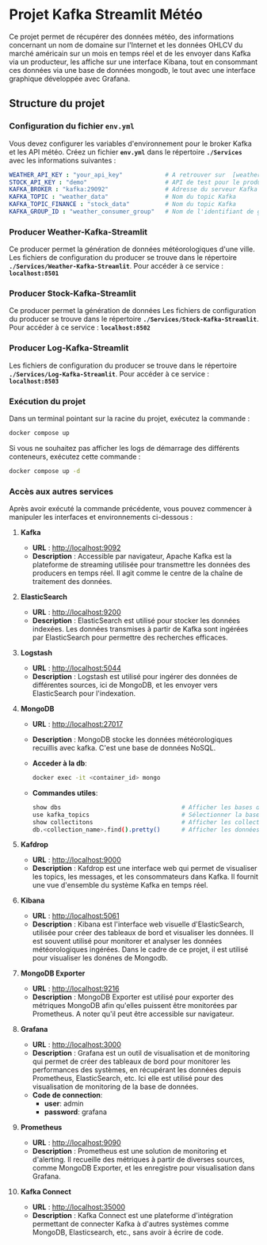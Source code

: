 # Projet Kafka Streamlit Météo

Ce projet permet de récupérer des données météo, des informations concernant un nom de domaine sur l'Internet et les données OHLCV du marché américain sur un mois en temps réel et de les envoyer dans Kafka via un producteur, les affiche sur une interface Kibana, tout en consommant ces données via une base de données mongodb, le tout avec une interface graphique développée avec Grafana.

## Structure du projet

### Configuration du fichier `env.yml`

Vous devez configurer les variables d'environnement pour le broker Kafka et les API météo.
Créez un fichier **`env.yml`** dans le répertoire **`./Services`** avec les informations suivantes :

```yml
WEATHER_API_KEY : "your_api_key"            # A retrouver sur  [weatherapi](https://www.weatherapi.com)    
STOCK_API_KEY : "demo"                      # API de test pour le producer stock
KAFKA_BROKER : "kafka:29092"                # Adresse du serveur Kafka
KAFKA_TOPIC : "weather_data"                # Nom du topic Kafka
KAFKA_TOPIC_FINANCE : "stock_data"          # Nom du topic Kafka
KAFKA_GROUP_ID : "weather_consumer_group"   # Nom de l'identifiant de groupe Kafka
```

### Producer Weather-Kafka-Streamlit

Ce producer permet la génération de données météorologiques d'une ville.
Les fichiers de configuration du producer se trouve dans le répertoire **`./Services/Weather-Kafka-Streamlit`**.
Pour accéder à ce service : **`localhost:8501`**

### Producer Stock-Kafka-Streamlit

Ce producer permet la génération de données
Les fichiers de configuration du producer se trouve dans le répertoire **`./Services/Stock-Kafka-Streamlit`**.
Pour accéder à ce service : **`localhost:8502`**

### Producer Log-Kafka-Streamlit

Les fichiers de configuration du producer se trouve dans le répertoire **`./Services/Log-Kafka-Streamlit`**.
Pour accéder à ce service : **`localhost:8503`**

### Exécution du projet

Dans un terminal pointant sur la racine du projet, exécutez la commande :

```bash
docker compose up
```
Si vous ne souhaitez pas afficher les logs de démarrage des différents conteneurs, exécutez cette commande :
```bash
docker compose up -d
```

### Accès aux autres services

Après avoir exécuté la commande précédente, vous pouvez commencer à manipuler les interfaces et environnements ci-dessous :

1. **Kafka**
   - **URL** : [http://localhost:9092](http://localhost:9092)
   - **Description** : Accessible par navigateur, Apache Kafka est la plateforme de streaming utilisée pour transmettre les données des producers en temps réel. Il agit comme le centre de la chaîne de traitement des données.

2. **ElasticSearch**
   - **URL** : [http://localhost:9200](http://localhost:9200)
   - **Description** : ElasticSearch est utilisé pour stocker les données indexées. Les données transmises à partir de Kafka sont ingérées par ElasticSearch pour permettre des recherches efficaces.

4. **Logstash**
   - **URL** : [http://localhost:5044](http://localhost:5044)
   - **Description** : Logstash est utilisé pour ingérer des données de différentes sources, ici de MongoDB, et les envoyer vers ElasticSearch pour l'indexation.

5. **MongoDB**
   - **URL** : [http://localhost:27017](http://localhost:27017)
   - **Description** : MongoDB stocke les données météorologiques recuillis avec kafka. C'est une base de données NoSQL.
   
   - **Acceder à la db**: 
        ```bash
        docker exec -it <container_id> mongo
        ```
   - **Commandes utiles**:
      ```bash
      show dbs                                  # Afficher les bases de données
      use kafka_topics                          # Sélectionner la base de données kafka_topics
      show collectitons                         # Afficher les collections de la base de données
      db.<collection_name>.find().pretty()      # Afficher les données d'une collection
      ```

6. **Kafdrop**
   - **URL** : [http://localhost:9000](http://localhost:9000)
   - **Description** : Kafdrop est une interface web qui permet de visualiser les topics, les messages, et les consommateurs dans Kafka. Il fournit une vue d'ensemble du système Kafka en temps réel.

7. **Kibana**
   - **URL** : [http://localhost:5061](http://localhost:5061)
   - **Description** : Kibana est l'interface web visuelle d'ElasticSearch, utilisée pour créer des tableaux de bord et visualiser les données. Il est souvent utilisé pour monitorer et analyser les données météorologiques ingérées. Dans le cadre de ce projet, il est utilisé pour visualiser les donénes de Mongodb.

8. **MongoDB Exporter**
   - **URL** : [http://localhost:9216](http://localhost:9216)
   - **Description** : MongoDB Exporter est utilisé pour exporter des métriques MongoDB afin qu'elles puissent être monitorées par Prometheus. A noter qu'il peut être accessible sur navigateur.

9. **Grafana**
   - **URL** : [http://localhost:3000](http://localhost:3000)
   - **Description** : Grafana est un outil de visualisation et de monitoring qui permet de créer des tableaux de bord pour monitorer les performances des systèmes, en récupérant les données depuis Prometheus, ElasticSearch, etc. Ici elle est utilisé pour des visualisation de monitoring de la base de données.
   - **Code de connection**:
        - **user**: admin
        - **password**: grafana

10. **Prometheus**
    - **URL** : [http://localhost:9090](http://localhost:9090)
    - **Description** : Prometheus est une solution de monitoring et d'alerting. Il recueille des métriques à partir de diverses sources, comme MongoDB Exporter, et les enregistre pour visualisation dans Grafana.

11. **Kafka Connect**
    - **URL** : [http://localhost:35000](http://localhost:35000)
    - **Description** : Kafka Connect est une plateforme d'intégration permettant de connecter Kafka à d'autres systèmes comme MongoDB, Elasticsearch, etc., sans avoir à écrire de code.